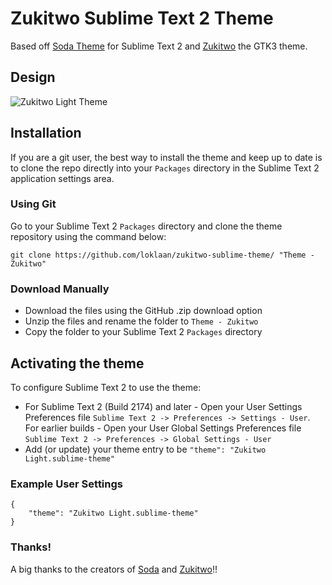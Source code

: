 # Zukitwo Sublime Text 2 Theme

Based off [Soda Theme](https://github.com/buymeasoda/soda-theme) for Sublime Text 2 and [Zukitwo](http://lassekongo83.deviantart.com/art/Zukitwo-203936861) the GTK3 theme.


## Design

![Zukitwo Light Theme](http://dl.dropbox.com/u/17323455/images/z-light.png)

## Installation

If you are a git user, the best way to install the theme and keep up to date is to clone the repo directly into your `Packages` directory in the Sublime Text 2 application settings area.

### Using Git

Go to your Sublime Text 2 `Packages` directory and clone the theme repository using the command below:

    git clone https://github.com/loklaan/zukitwo-sublime-theme/ "Theme - Zukitwo"

### Download Manually

* Download the files using the GitHub .zip download option
* Unzip the files and rename the folder to `Theme - Zukitwo`
* Copy the folder to your Sublime Text 2 `Packages` directory

## Activating the theme

To configure Sublime Text 2 to use the theme:

* For Sublime Text 2 (Build 2174) and later - Open your User Settings Preferences file `Sublime Text 2 -> Preferences -> Settings - User`. For earlier builds - Open your User Global Settings Preferences file `Sublime Text 2 -> Preferences -> Global Settings - User`
* Add (or update) your theme entry to be `"theme": "Zukitwo Light.sublime-theme"`

### Example User Settings

    {
        "theme": "Zukitwo Light.sublime-theme"
    }

### Thanks!

A big thanks to the creators of [Soda](https://github.com/buymeasoda) and [Zukitwo](http://lassekongo83.deviantart.com)!!
